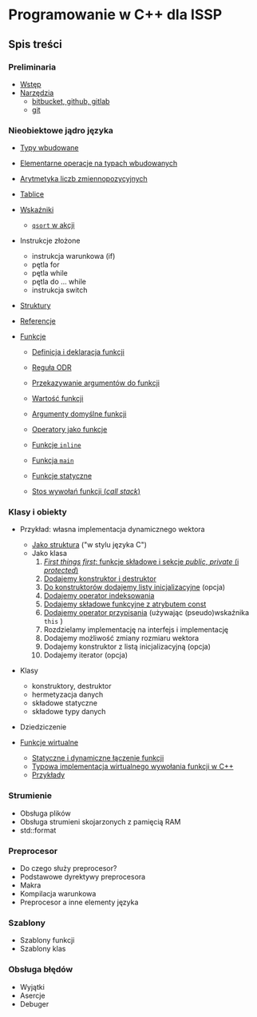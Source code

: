 # Programowanie w C++ dla ISSP

## Spis treści

### Preliminaria

- [Wstęp](./00-wstep.md)
- [Narzędzia](./01-narzedzia.md)
  - [bitbucket, github, gitlab](./01a-githubs.md) 
  - [git](./01b-git.md)

### Nieobiektowe jądro języka

- [Typy wbudowane](./02-typy-wbudowane.md)

- [Elementarne operacje na typach wbudowanych](./03-elementarne-operacje.md)

- [Arytmetyka liczb zmiennopozycyjnych](./04-arytmetyka-zmiennopozycyjna.md)

- [Tablice](05-tablice.md)
- [Wskaźniki](./06-wskazniki.md)
  - [`qsort` w akcji](06a-qsort.md)

- Instrukcje złożone
  - instrukcja warunkowa (if)
  - pętla for
  - pętla while
  - pętla do ... while
  - instrukcja switch

- [Struktury](./07-struktury.md)
- [Referencje](./08-referencje.md)
- [Funkcje](./08-funkcje.md)
  - [Definicja i deklaracja funkcji](./08a-deklaracja-i-definicja.md)
  - [Reguła ODR](./08b-regula-ODR.md)

  - [Przekazywanie argumentów do funkcji](./08c-argumenty-funkcji.md)

  - [Wartość funkcji](./08d-wartosc-funkcji.md)

  - [Argumenty domyślne funkcji](./08e-argumenty-domyslne.md)

  - [Operatory jako funkcje](./08o-operatory.md)

  - [Funkcje `inline`](./08f-funkcje-inline.md)

  - [Funkcja `main`](./08g-funkcja-main.md)

  - [Funkcje statyczne](./08h-funkcje-statyczne.md)

  - [Stos wywołań funkcji (*call stack*)](./08i-call-stack.md)


### Klasy i obiekty

- Przykład: własna implementacja dynamicznego wektora
  - [Jako struktura](./09a-dyn-vec-struct.md) ("w stylu języka C")
  - Jako klasa
    1. [*First things first*: funkcje składowe i sekcje *public*, *private* (i *protected*)](./09a-dyn-vec-member-fun-public-private.md) 
    2. [Dodajemy konstruktor i destruktor](./09b-dyn-vec-konstruktor-destruktor.md)
    3. [Do konstruktorów dodajemy listy inicjalizacyjne](./09c-dyn-vec-konstruktor-preambula.md) (opcja)
    4. [Dodajemy operator indeksowania](./09d-dyn-vec-operator-indeksowania.md)  
    5. [Dodajemy składowe funkcyjne z atrybutem const](./09e-dyn-vec-skladowe-const.md) 
    6. [Dodajemy operator przypisania](./09f-dyn-vec-assignment-operator.md) (używając (pseudo)wskaźnika `this` )
    7. Rozdzielamy implementację na interfejs i implementację
    8. Dodajemy  możliwość zmiany rozmiaru wektora
    9. Dodajemy konstruktor z listą inicjalizacyjną (opcja)
    10. Dodajemy iterator (opcja)

- Klasy
  - konstruktory, destruktor
  - hermetyzacja danych
  - składowe statyczne
  - składowe typy danych
- Dziedziczenie
- [Funkcje wirtualne](./14-funkcje.wirtualne.md)
  - [Statyczne i dynamiczne łączenie funkcji](14a-laczenie-funkcji.md)
  - [Typowa implementacja wirtualnego wywołania funkcji w C++](14b-wywolanie-wirtualne.md)
  - [Przykłady](14c-przyklady-wirtualne.md) 

### Strumienie

- Obsługa plików
- Obsługa strumieni skojarzonych z pamięcią RAM
- std::format


### Preprocesor

- Do czego służy preprocesor?
- Podstawowe dyrektywy preprocesora
- Makra
- Kompilacja warunkowa
- Preprocesor a inne elementy języka

### Szablony

- Szablony funkcji
- Szablony klas

### Obsługa błędów

- Wyjątki
- Asercje
- Debuger

